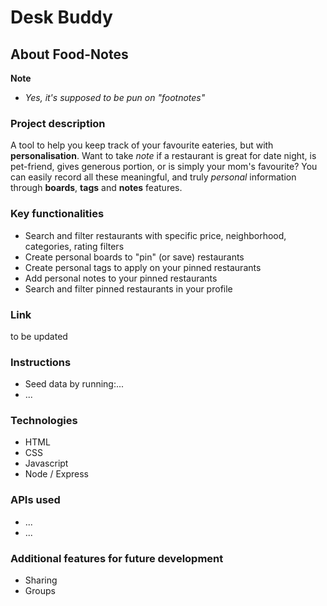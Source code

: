 # Desk Buddy

## About **Food-Notes**

**Note** 
* _Yes, it's supposed to be pun on "footnotes"_

### Project description
A tool to help you keep track of your favourite eateries, but with **personalisation**. Want to take _note_ if a restaurant is great for date night, is pet-friend, gives generous portion, or is simply your mom's favourite? You can easily record all these meaningful, and truly _personal_ information through **boards**, **tags** and **notes** features.

### Key functionalities
* Search and filter restaurants with specific price, neighborhood, categories, rating filters
* Create personal boards to "pin" (or save) restaurants
* Create personal tags to apply on your pinned restaurants
* Add personal notes to your pinned restaurants
* Search and filter pinned restaurants in your profile

### Link
to be updated

### Instructions
* Seed data by running:...
* ...
### Technologies
* HTML
* CSS
* Javascript
* Node / Express

### APIs used
* ...
* ...

### Additional features for future development
* Sharing
* Groups
